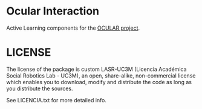 # Ocular Interaction

Active Learning components for the [OCULAR project](https://github.com/UC3MSocialRobots/ocular).

# LICENSE

The license of the package is custom LASR-UC3M (Licencia Académica Social Robotics Lab - UC3M), 
an open, share-alike, non-commercial license which enables you to download, modify and distribute the code as long as you distribute the sources.

See LICENCIA.txt for more detailed info.

